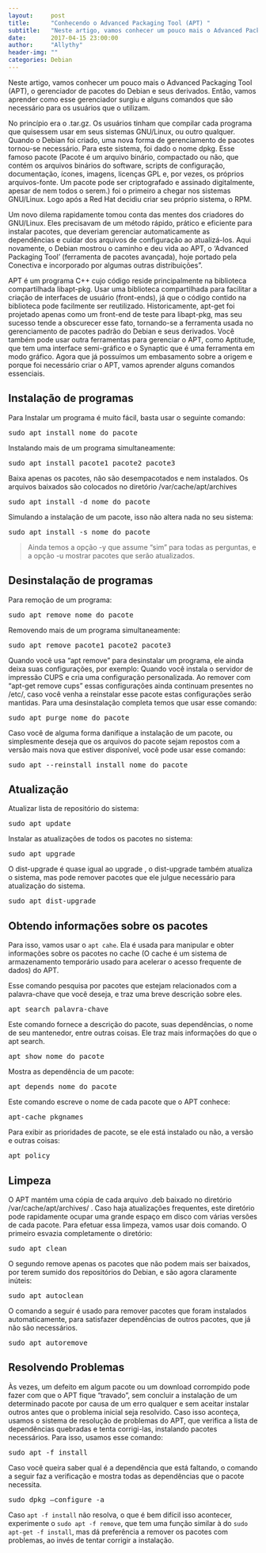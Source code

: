 ```yaml
---
layout:     post
title:      "Conhecendo o Advanced Packaging Tool (APT) "
subtitle:   "Neste artigo, vamos conhecer um pouco mais o Advanced Packaging Tool (APT), o gerenciador de pacotes do Debian e seus derivados."
date:       2017-04-15 23:00:00
author:     "Allythy"
header-img: ""
categories: Debian
---
```

Neste artigo, vamos conhecer um pouco mais o Advanced Packaging Tool (APT), o gerenciador de pacotes do Debian e seus derivados. Então, vamos aprender como esse gerenciador surgiu e alguns comandos que são necessário para os usuários que o utilizam.

No princípio era o .tar.gz. Os usuários tinham que compilar cada programa que quisessem usar em seus sistemas GNU/Linux, ou outro qualquer. Quando o Debian foi criado, uma nova forma de gerenciamento de pacotes tornou-se necessário. Para este sistema, foi dado o nome dpkg. Esse famoso pacote (Pacote é um arquivo binário, compactado ou não, que contém os arquivos binários do software, scripts de configuração, documentação, ícones, imagens, licenças GPL e, por vezes, os próprios arquivos-fonte. Um pacote pode ser criptografado e assinado digitalmente, apesar de nem todos o serem.) foi o primeiro a chegar nos sistemas GNU/Linux. Logo após a Red Hat decidiu criar seu próprio sistema, o RPM.

Um novo dilema rapidamente tomou conta das mentes dos criadores do GNU/Linux. Eles precisavam de um método rápido, prático e eficiente para instalar pacotes, que deveriam gerenciar automaticamente as dependências e cuidar dos arquivos de configuração ao atualizá-los. Aqui novamente, o Debian mostrou o caminho e deu vida ao APT, o ‘Advanced Packaging Tool’ (ferramenta de pacotes avançada), hoje portado pela Conectiva e incorporado por algumas outras distribuições”.

APT é um programa C++ cujo código reside principalmente na biblioteca compartilhada libapt-pkg. Usar uma biblioteca compartilhada para facilitar a criação de interfaces de usuário (front-ends), já que o código contido na biblioteca pode facilmente ser reutilizado. Historicamente, apt-get foi projetado apenas como um front-end de teste para libapt-pkg, mas seu sucesso tende a obscurecer esse fato, tornando-se a ferramenta usada no gerenciamento de pacotes padrão do Debian e seus derivados. Você também pode usar outra ferramentas para gerenciar o APT, como Aptitude, que tem uma interface semi-gráfico e o Synaptic que é uma ferramenta em modo gráfico.
Agora que já possuímos um embasamento sobre a origem e porque foi necessário criar o APT, vamos aprender alguns comandos essenciais.

## Instalação de programas

Para Instalar um programa é muito fácil, basta usar o seguinte comando:
<pre class ="language-bash">sudo apt install nome_do_pacote</pre>

Instalando mais de um programa simultaneamente:
<pre class="language-bash">sudo apt install pacote1 pacote2 pacote3</pre>

Baixa apenas os pacotes, não são desempacotados e nem instalados. Os arquivos baixados são colocados no diretório /var/cache/apt/archives
<pre class="language-bash">sudo apt install -d nome_do_pacote</pre>

Simulando a instalação de um pacote, isso não altera nada no seu sistema:
<pre class="language-bash">sudo apt install -s nome_do_pacote</pre>

>Ainda temos a opção -y que assume “sim” para todas as perguntas, e a opção -u mostrar pacotes que serão atualizados.

## Desinstalação de programas
Para remoção de um programa:
<pre class="language-bash">sudo apt remove nome_do_pacote</pre>

Removendo mais de um programa simultaneamente:
<pre class="language-bash">sudo apt remove pacote1 pacote2 pacote3</pre>

Quando você usa “apt remove” para desinstalar um programa, ele ainda deixa suas configurações, por exemplo: Quando você instala o servidor de impressão CUPS e cria uma configuração personalizada. Ao remover com “apt-get remove cups” essas configurações ainda continuam presentes no /etc/, caso você venha a reinstalar esse pacote estas configurações serão mantidas. Para uma desinstalação completa temos que usar esse comando:
<pre class="language-bash">sudo apt purge nome_do_pacote</pre>

Caso você de alguma forma danifique a instalação de um pacote, ou simplesmente deseja que os arquivos do pacote sejam repostos com a versão mais nova que estiver disponível, você pode usar esse comando:
<pre class="language-bash">sudo apt --reinstall install nome_do_pacote</pre>

## Atualização
Atualizar lista de repositório do sistema:
<pre class="language-bash">sudo apt update</pre>

Instalar as atualizações de todos os pacotes no sistema:
<pre class="language-bash">sudo apt upgrade</pre>

O dist-upgrade é quase igual ao upgrade , o dist-upgrade também atualiza o sistema, mas  pode remover pacotes que ele julgue necessário para atualização do sistema.
<pre class="language-bash">sudo apt dist-upgrade</pre>

## Obtendo informações sobre os pacotes
Para isso, vamos usar o `apt cahe`. Ela é usada para manipular e obter informações sobre os pacotes no cache (O cache é um sistema de armazenamento temporário usado para acelerar o acesso frequente de dados) do APT.

Esse comando pesquisa por pacotes que estejam relacionados com a palavra-chave que você deseja, e traz uma breve descrição sobre eles.
<pre class="language-bash">apt search palavra-chave</pre>

Este comando fornece a descrição do pacote, suas dependências, o nome de seu mantenedor, entre outras coisas. Ele traz mais informações do que o apt search.
<pre class="language-bash">apt show nome_do_pacote</pre>

Mostra as dependência de um pacote:
<pre class="language-bash">apt depends nome_do_pacote</pre>

Este comando escreve o nome de cada pacote que o APT conhece:
<pre class="language-bash">apt-cache pkgnames</pre>

Para exibir as prioridades de pacote, se ele está instalado ou não, a versão e outras coisas:
<pre class="language-bash">apt policy</pre>

## Limpeza

O APT mantém uma cópia de cada arquivo .deb baixado no diretório /var/cache/apt/archives/ . Caso haja atualizações frequentes, este diretório pode rapidamente ocupar uma grande espaço em disco com várias versões de cada pacote. Para efetuar essa limpeza, vamos usar dois comando. O primeiro  esvazia completamente o diretório:
<pre class="language-bash">sudo apt clean</pre>

O segundo remove apenas os pacotes que não podem mais ser baixados, por terem sumido dos repositórios do Debian, e são agora claramente inúteis:
<pre class="language-bash">sudo apt autoclean</pre>



O comando a seguir é usado para remover pacotes que foram instalados automaticamente, para satisfazer dependências de outros pacotes, que já não são necessários.
<pre class="language-bash">sudo apt autoremove</pre>



## Resolvendo Problemas
Às vezes, um defeito em algum pacote ou um download corrompido pode fazer com que o APT fique “travado”, sem concluir a instalação de um determinado pacote por causa de um erro qualquer e sem aceitar instalar outros antes que o problema inicial seja resolvido.
Caso isso aconteça, usamos o sistema de resolução de problemas do APT,  que verifica a lista de dependências quebradas e tenta corrigi-las, instalando pacotes necessários. Para isso, usamos esse comando:
<pre class="language-bash">sudo apt -f install</pre>

Caso você queira saber qual é a dependência que está faltando, o comando a seguir faz a verificação e mostra todas as dependências que o pacote necessita.
<pre class="language-bash">sudo dpkg –configure -a</pre>

Caso `apt -f install` não resolva, o que é bem difícil isso acontecer, experimente o `sudo apt -f remove`, que tem uma função similar à do `sudo apt-get -f install`, mas dá preferência a remover os pacotes com problemas, ao invés de tentar corrigir a instalação.
